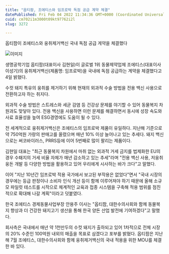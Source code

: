 ```yaml
---
title: "옵티팜, 조에티스와 임프로박 독점 공급 계약 체결"
datePublished: Fri Feb 04 2022 11:34:36 GMT+0000 (Coordinated Universal Time)
cuid: cm702i1m3000t09kt97762i2l
slug: 3272

---
```



옵티팜이 조에티스와 웅취제거백신 국내 독점 공급 게약을 체결했다

![이미지](https://cdn.hashnode.com/res/hashnode/image/upload/v1739253285644/3958ebc6-cd9b-43c8-842b-6e138ad31dfe.png)

생명공학기업 옵티팜(대표이사 김현일)이 글로벌 1위 동물제약업체 조에티스(대표이사 이성기)의 웅취제거백신(제품명: 임프로박)을 국내에 독점 공급하는 계약을 체결했다고 4일 밝혔다.

수컷 돼지 특유의 웅취를 제거하기 위해 현재의 외과적 수술 방법을 전용 백신 사용으로 전환하고자 하는 취지다.

외과적 수술 방법은 스트레스와 세균 감염 등 건강상 문제를 야기할 수 있어 동물복지 차원과도 맞닿아 있다. 전용 백신을 사용하면 이런 문제를 해결하면서 동시에 성장 속도와 사료 효율성을 높여 ESG경영에도 도움이 될 수 있다.

전 세계적으로 웅취제거백신은 조에티스의 임프로박 제품이 유일하다. 지난해 기준으로 약 750억원 가량의 판매고를 올렸으며 매년 10% 이상 늘어나고 있는 추세다. 돼지 백신으로는 써코바이러스, PRRS등에 이어 5번째로 많이 팔리는 제품이다.

김현일 대표는 "최근 동물복지 차원에서 마취 없는 외과적 거세 금지를 법제화한 EU의 경우 수퇘지의 거세 비율 자체가 매년 감소하고 있는 추세"라며 "전용 백신 사용, 저웅취 웅돈 개발 등 다양한 방법을 활용하고 있어 우리에게 시사하는 바가 크다"고 말했다.

이어 "지난 10년간 임프로박 적용 국가에서 보고된 부작용은 없었다"면서 "국내 시장의 경우에는 등급 판정이나 소비자 인식 개선 등이 함께 이루어져야 하기 때문에 올해 소규모 파일럿 테스트를 시작으로 체계적인 교육과 접종 시스템을 구축해 적용 범위를 점진적으로 확대해 나갈 계획"이라고 덧붙였다.

한국 조에티스 경제동물사업부장 안용주 이사는 "옵티팜, 대한수의사회와 함께 동물복지 향상과 더 건강한 돼지고기 생산을 통해 한국 양돈 산업 발전에 기여하겠다"고 말했다.

회사측은 국내에서 매년 약 1천만두의 수컷 돼지가 출하되고 있어 1차적으로 전체 시장의 20% 수준인 100억원 내외의 매출을 목표로 삼겠다고 포부를 밝혔다. 옵티팜은 지난해 7월 조에티스, 대한수의사회와 함께 웅취제거백신의 국내 적용을 위한 MOU를 체결한 바 있다.